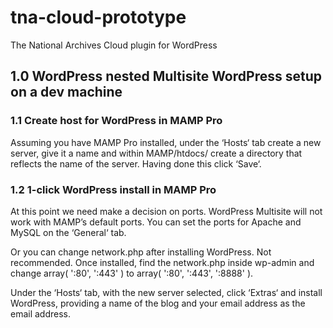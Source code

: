 # tna-cloud-prototype

The National Archives Cloud plugin for WordPress

## 1.0 WordPress nested Multisite WordPress setup on a dev machine

### 1.1 Create host for WordPress in MAMP Pro

Assuming you have MAMP Pro installed, under the ‘Hosts‘ tab create a new server, give it a name and within MAMP/htdocs/ create a directory that reflects the name of the server. Having done this click ‘Save‘.

### 1.2 1-click WordPress install in MAMP Pro

At this point we need make a decision on ports. WordPress Multisite will not work with MAMP’s default ports. You can set the ports for Apache and MySQL on the ‘General‘ tab.

Or you can change network.php after installing WordPress. Not recommended. Once installed, find the network.php inside wp-admin and change array( ':80', ':443' ) to array( ':80', ':443', ':8888' ).

Under the ‘Hosts‘ tab, with the new server selected, click ‘Extras‘ and install WordPress, providing a name of the blog and your email address as the email address.

